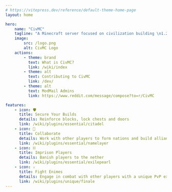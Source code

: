 ```yaml
---
# https://vitepress.dev/reference/default-theme-home-page
layout: home

hero:
    name: "CivMC"
    tagline: "A Minecraft server focused on civilization building \n1.21.3 Play.CivMC.net"
    image:
        src: /logo.png
        alt: CivMC Logo
    actions:
        - theme: brand
          text: What is CivMC?
          link: /wiki/index
        - theme: alt
          text: Contributing to CivMC
          link: /dev/
        - theme: alt
          text: ModMail Admins
          link: https://www.reddit.com/message/compose?to=r/CivMC

features:
    - icon: 🛡️
      title: Secure Your Builds
      details: Reinforce blocks, lock chests and doors
      link: /wiki/plugins/essential/citadel
    - icon: 🤝
      title: Collaborate
      details: Work with other players to form nations and build alliances
      link: /wiki/plugins/essential/namelayer
    - icon: ⛓️
      title: Imprison Players
      details: Banish players to the nether
      link: /wiki/plugins/essential/exilepearl
    - icon: ⚔️
      title: Fight Enimes
      details: Engage in combat with other players with a unique PvP experiance
      link: /wiki/plugins/unique/finale
---
```

